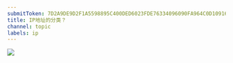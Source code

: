 ```yaml
---
submitToken: 7D2A9DE9D2F1A5598895C400DED6023FDE76334096090FA964C0D10916BACC04
title: IP地址的分类？
channel: topic
labels: ip
---
```


![](https://image.avalon-zheng.xin/9b52d2d7-149c-4f63-b4f4-1d1dffe156b7 "")

